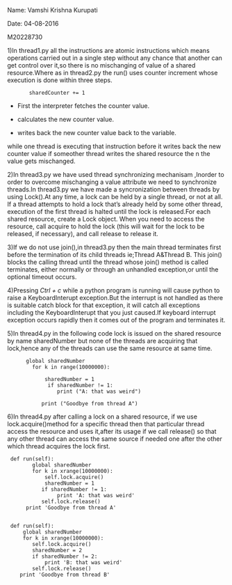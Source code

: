 Name: Vamshi Krishna Kurupati

Date: 04-08-2016

M20228730

1)In thread1.py all the instructions are atomic instructions which means operations carried out in a single step without any chance that another can get control over it,so there is no mischanging of value of a shared resource.Where as in thread2.py the run() uses counter increment whose execution is done within three steps.
     
           sharedCounter += 1

* First the interpreter fetches the counter value.

* calculates the new  counter value. 

* writes back the new counter value back to the variable.

while one thread is executing that instruction before it writes back the new counter value if someother thread writes the shared resource the n the value gets mischanged.

2)In thread3.py we have used  thread synchronizing  mechanisam ,Inorder to order to overcome mischanging a value attribute we need to synchronize threads.In thread3.py we have made a syncronization between threads by using Lock().At any time, a lock can be held by a single thread, or not at all. If a thread attempts to hold a lock that’s already held by some other thread, execution of the first thread is halted until the lock is released.For each shared resource, create a Lock object. When you need to access the resource, call acquire to hold the lock (this will wait for the lock to be released, if necessary), and call release to release it.

3)If we do not use join(),in thread3.py then the main thread terminates first before the termination of its child threads ie;Thread A&Thread B. This join() blocks the calling thread until the thread whose join() method is called terminates, either normally or through an unhandled exception,or until the optional timeout occurs.

4)Pressing *Ctrl + c* while a python program is running will cause python to raise a KeyboardInterupt exception.But the interrupt is not handled as there is suitable catch block for that exception, it will catch all exceptions including the KeyboardInterupt that you just caused.If keyboard interrupt exception occurs rapidly then it comes out of the program and terminates it.

5)In thread4.py in the following code lock is issued on the shared resource by name sharedNumber but none of the threads are acquiring that lock,hence any of the threads can use the same resource at same time.


          global sharedNumber
            for k in range(10000000):
          
                sharedNumber = 1
                 if sharedNumber != 1:
                    print ("A: that was weird")
            
               print ("Goodbye from thread A")


6)In thread4.py after calling a lock on a shared resource,  if we use lock.acquire()method for a specific thread then that particular thread access the resource and uses it,after its usage if we call release() so that any other thread can access the same source if needed one after the other which thread acquires the lock first.



     def run(self):
            global sharedNumber
            for k in xrange(10000000):
                self.lock.acquire()
                sharedNumber = 1
               if sharedNumber != 1:
                    print 'A: that was weird'
               self.lock.release()
          print 'Goodbye from thread A'
        
        
     def run(self):
         global sharedNumber
         for k in xrange(10000000):
            self.lock.acquire()
            sharedNumber = 2
            if sharedNumber != 2:
                print 'B: that was weird'
            self.lock.release()
        print 'Goodbye from thread B'


